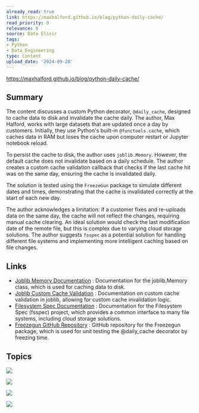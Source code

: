 ```yaml
---
already_read: true
link: https://maxhalford.github.io/blog/python-daily-cache/
read_priority: 0
relevance: 0
source: Data Elixir
tags:
- Python
- Data_Engineering
type: Content
upload_date: '2024-09-28'
---
```


https://maxhalford.github.io/blog/python-daily-cache/
## Summary

The content discusses a custom Python decorator, `@daily_cache`, designed to cache data to disk and invalidate the cache daily. The author, Max Halford, works with large datasets that are updated once a day by customers. Initially, they use Python's built-in `@functools.cache`, which caches data in RAM but loses the cache upon computer restart or Jupyter notebook reload.

To persist the cache to disk, the author uses `joblib.Memory`. However, the default cache does not invalidate based on a daily schedule. The author creates a custom cache validation callback that checks if the last cache hit was on the same day, ensuring the cache is invalidated daily.

The solution is tested using the `FreezeGun` package to simulate different dates and times, demonstrating that the cache is invalidated correctly at the start of each new day.

The author acknowledges a limitation: if a customer fixes and re-uploads data on the same day, the cache will not reflect the changes, requiring manual cache clearing. An ideal solution would check the last modification date of the remote file, but this is complex due to varying cloud storage solutions. The author suggests `fsspec` as a potential solution for handling different file systems and implementing more intelligent caching based on file changes.
## Links

- [Joblib Memory Documentation](https://joblib.readthedocs.io/en/latest/memory.html#memory) : Documentation for the joblib.Memory class, which is used for caching data to disk.
- [Joblib Custom Cache Validation](https://joblib.readthedocs.io/en/latest/memory.html#custom-cache-validation) : Documentation on custom cache validation in joblib, allowing for custom cache invalidation logic.
- [Filesystem Spec Documentation](https://filesystem-spec.readthedocs.io/en/latest/index.html) : Documentation for the Filesystem Spec (fsspec) project, which provides a common interface to many file systems, including cloud storage solutions.
- [Freezegun GitHub Repository](https://github.com/spulec/freezegun) : GitHub repository for the Freezegun package, which is used for unit testing the @daily_cache decorator by freezing time.

## Topics

![](topics/Library/joblib)

![](topics/Library/functools)

![](topics/Library/FreezeGun)

![](topics/Library/fsspec)